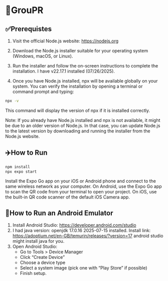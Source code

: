 # 💪GrouPR

## ✅Prerequistes

1. Visit the official Node.js website: https://nodejs.org

1. Download the Node.js installer suitable for your operating system (Windows, macOS, or Linux).

1. Run the installer and follow the on-screen instructions to complete the installation. I have v22.17.1 installed (07/26/2025).

1. Once you have Node.js installed, npx will be available globally on your system. You can verify the installation by opening a terminal or command prompt and typing:
```bash
npx -v
```
This command will display the version of npx if it is installed correctly.

Note: If you already have Node.js installed and npx is not available, it might be due to an older version of Node.js. In that case, you can update Node.js to the latest version by downloading and running the installer from the Node.js website.

## ✈️How to Run

```bash
npm install
npx expo start
```

Install the Expo Go app on your iOS or Android phone and connect to the same wireless network as your computer. On Android, use the Expo Go app to scan the QR code from your terminal to open your project. On iOS, use the built-in QR code scanner of the default iOS Camera app.

## 📱How to Run an Android Emulator

1. Install Android Studio: https://developer.android.com/studio
2. I had java version: openjdk 17.0.16 2025-07-15 installed. Install link: https://adoptium.net/en-GB/temurin/releases/?version=17 android studio might install java for you.
3. Open Android Studio:
   - Go to Tools > Device Manager
   - Click “Create Device”
   - Choose a device type
   - Select a system image (pick one with “Play Store” if possible)
   - Finish setup.  